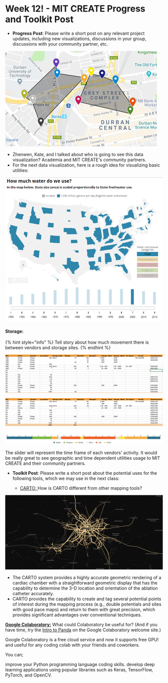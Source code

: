 # Week 12! - MIT CREATE Progress and Toolkit Post

* **Progress Post**: Please write a short post on any relevant project updates, including new visualizations, discussions in your group, discussions with your community partner, etc.

![Data Visualization Draft](../.gitbook/assets/druban_storage.PNG)

* Zhenwen, Kate, and I talked about who is going to see this data visualization? Academia and MIT CREATE's community partners.
* For the next data visualization, here is a rough idea for visualizing basic utilities:

![Rough DataViz Example for Lime and Imphepho](../.gitbook/assets/good_ex.PNG)

#### Storage:

{% hint style="info" %}
Tell story about how much movement there is between vendors and storage sites.
{% endhint %}

![Unfiltered Storage data](../.gitbook/assets/screen-shot-2018-11-29-at-4.45.25-pm.png)

![Cleaned Data with Operating Hours](../.gitbook/assets/screen-shot-2018-11-29-at-4.49.45-pm.png)

![](../.gitbook/assets/screen-shot-2018-11-29-at-4.54.43-pm.png)

  


  


  


The slider will represent the time frame of each vendors' activity. It would be really great to see geographic and time dependent utilities usage to MIT CREATE and their community partners. 



* **Toolkit Post**: Please write a short post about the potential uses for the following tools, which we may use in the next class:

  * [CARTO: ](http://carto.com/)How is CARTO different from other mapping tools?

![CARTO MAPPING](../.gitbook/assets/image%20%287%29.png)

* The CARTO system provides a highly accurate geometric rendering of a cardiac chamber with a straightforward geometric display that has the capability to determine the 3-D location and orientation of the ablation catheter accurately.
* CARTO provides the capability to create and tag several potential points of interest during the mapping process \(e.g., double potentials and sites with good pace maps\) and return to them with great precision, which provides significant advantages over conventional techniques.



[**Google Colaboratory:**](https://colab.research.google.com/notebooks/welcome.ipynb) What could Colaboratory be useful for? \(And if you have time, try the [Intro to Panda](https://colab.research.google.com/notebooks/mlcc/intro_to_pandas.ipynb) on the Google Colaboratory welcome site.\)

Google Colaboratory is a free cloud service and now it supports free GPU! and useful for any coding colab with your friends and coworkers.

You can;

improve your Python programming language coding skills. develop deep learning applications using popular libraries such as Keras, TensorFlow, PyTorch, and OpenCV.




